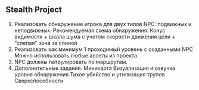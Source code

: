 ﻿## Stealth Project

1. Реализовать обнаружение игрока для двух типов NPC:
подвижных и неподвижных.
   Рекомендуемая схема обнаружения:
   Конус видимости + шкала шума с учетом скорости движения цели  + "слепая" зона за спиной
2. Реализовать как минимум 1 проходимый уровень с созданными NPC
Можно использовать любые ассеты из проекта.
3. NPC должны патрулировать по маршрутам.
4. Дополнительные задания:
    Миникарта
    Визуализация и озвучка уровня обнаружения
    Тихое убийство и утилизация трупов
    Сверхспособности
